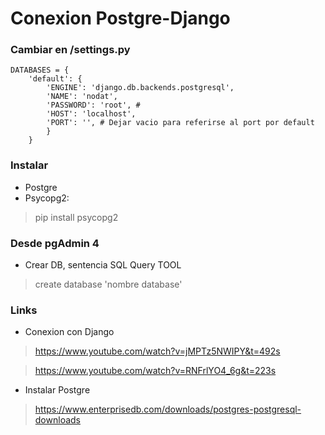# Conexion Postgre-Django


### Cambiar en /settings.py
    DATABASES = {
        'default': {
            'ENGINE': 'django.db.backends.postgresql',
            'NAME': 'nodat',
            'PASSWORD': 'root', # 
            'HOST': 'localhost',
            'PORT': '', # Dejar vacio para referirse al port por default
            }
        }


### Instalar
- Postgre
- Psycopg2: 

>pip install psycopg2


### Desde pgAdmin 4
- Crear DB, sentencia SQL Query TOOL

>create database 'nombre database'


### Links

- Conexion con Django    

>https://www.youtube.com/watch?v=jMPTz5NWIPY&t=492s

>https://www.youtube.com/watch?v=RNFrlYO4_6g&t=223s

- Instalar Postgre

>https://www.enterprisedb.com/downloads/postgres-postgresql-downloads



